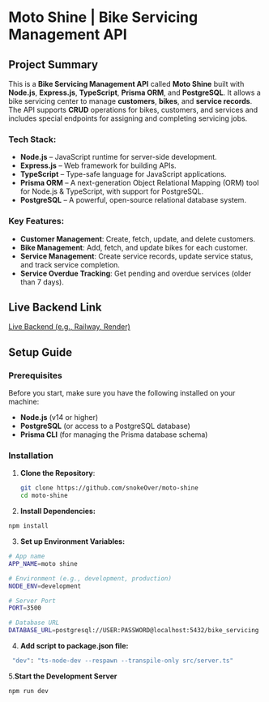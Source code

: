 # Moto Shine | Bike Servicing Management API

## Project Summary

This is a **Bike Servicing Management API** called **Moto Shine** built with **Node.js**, **Express.js**, **TypeScript**, **Prisma ORM**, and **PostgreSQL**. It allows a bike servicing center to manage **customers**, **bikes**, and **service records**. The API supports **CRUD** operations for bikes, customers, and services and includes special endpoints for assigning and completing servicing jobs.

### Tech Stack:

- **Node.js** – JavaScript runtime for server-side development.
- **Express.js** – Web framework for building APIs.
- **TypeScript** – Type-safe language for JavaScript applications.
- **Prisma ORM** – A next-generation Object Relational Mapping (ORM) tool for Node.js & TypeScript, with support for PostgreSQL.
- **PostgreSQL** – A powerful, open-source relational database system.

### Key Features:

- **Customer Management**: Create, fetch, update, and delete customers.
- **Bike Management**: Add, fetch, and update bikes for each customer.
- **Service Management**: Create service records, update service status, and track service completion.
- **Service Overdue Tracking**: Get pending and overdue services (older than 7 days).

## Live Backend Link

[Live Backend (e.g., Railway, Render)](https://moto-shine.vercel.app)

## Setup Guide

### Prerequisites

Before you start, make sure you have the following installed on your machine:

- **Node.js** (v14 or higher)
- **PostgreSQL** (or access to a PostgreSQL database)
- **Prisma CLI** (for managing the Prisma database schema)

### Installation

1. **Clone the Repository**:
   ```bash
   git clone https://github.com/snokeOver/moto-shine
   cd moto-shine
   ```
2. **Install Dependencies:**

```bash
npm install
```

3. **Set up Environment Variables:**

```bash
# App name
APP_NAME=moto shine

# Environment (e.g., development, production)
NODE_ENV=development

# Server Port
PORT=3500

# Database URL
DATABASE_URL=postgresql://USER:PASSWORD@localhost:5432/bike_servicing

```

4. **Add script to package.json file:**

```bash
 "dev": "ts-node-dev --respawn --transpile-only src/server.ts"
```

5.**Start the Development Server**

```bash
npm run dev
```
